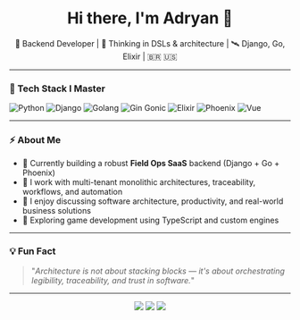 <h1 align="center">Hi there, I'm Adryan 👋</h1>

<p align="center">
  🔧 Backend Developer | 🧠 Thinking in DSLs & architecture | 🛰️ Django, Go, Elixir | 🇧🇷 🇺🇸
</p>

---

### 🧰 Tech Stack I Master

![Python](https://img.shields.io/badge/Python-3776AB?style=for-the-badge&logo=python&logoColor=white)
![Django](https://img.shields.io/badge/Django-092E20?style=for-the-badge&logo=django&logoColor=white)
![Golang](https://img.shields.io/badge/Go-00ADD8?style=for-the-badge&logo=go&logoColor=white)
![Gin Gonic](https://img.shields.io/badge/Gin_Gonic-00ADD8?style=for-the-badge&logo=gin&logoColor=white)
![Elixir](https://img.shields.io/badge/Elixir-4B275F?style=for-the-badge&logo=elixir&logoColor=white)
![Phoenix](https://img.shields.io/badge/Phoenix%20Framework-EF4035?style=for-the-badge&logo=phoenix-framework&logoColor=white)
![Vue](https://img.shields.io/badge/Vue.js-35495E?style=for-the-badge&logo=vue.js&logoColor=4FC08D)

---

### ⚡ About Me

- 🔭 Currently building a robust **Field Ops SaaS** backend (Django + Go + Phoenix)
- 🧱 I work with multi-tenant monolithic architectures, traceability, workflows, and automation
- 💬 I enjoy discussing software architecture, productivity, and real-world business solutions
- 🌱 Exploring game development using TypeScript and custom engines

---

### 💡 Fun Fact

> "*Architecture is not about stacking blocks — it's about orchestrating legibility, traceability, and trust in software.*"

---

<p align="center">
  <a href="https://linkedin.com/in/adryantaborda"><img src="https://img.shields.io/badge/LinkedIn-blue?style=flat&logo=linkedin"></a>
  <a href="mailto:contact@adryantaborda.com"><img src="https://img.shields.io/badge/Email-red?style=flat&logo=gmail"></a>
  <a href="https://adryantaborda.com/en/"><img src="https://img.shields.io/badge/Portfolio-black?style=flat&logo=firefox-browser"></a>
</p>
